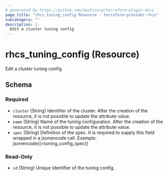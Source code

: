 ```yaml
---
# generated by https://github.com/hashicorp/terraform-plugin-docs
page_title: "rhcs_tuning_config Resource - terraform-provider-rhcs"
subcategory: ""
description: |-
  Edit a cluster tuning config
---
```


# rhcs_tuning_config (Resource)

Edit a cluster tuning config



<!-- schema generated by tfplugindocs -->
## Schema

### Required

- `cluster` (String) Identifier of the cluster. After the creation of the resource, it is not possible to update the attribute value.
- `name` (String) Name of the tuning configuration. After the creation of the resource, it is not possible to update the attribute value.
- `spec` (String) Definition of the spec. It is required to supply this field wrapped in a jsonencode call. Example: jsonencode({<tuning_config_spec})

### Read-Only

- `id` (String) Unique identifier of the tuning config.

